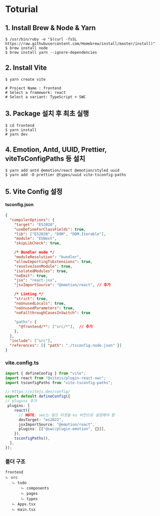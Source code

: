 # Toturial

## 1. Install Brew & Node & Yarn
``` shell
$ /usr/bin/ruby -e "$(curl -fsSL https://raw.githubusercontent.com/Homebrew/install/master/install)"
$ brew install node
$ brew install yarn --ignore-dependencies
```

## 2. Install Vite
``` shell
$ yarn create vite

# Project Name : frontend
# Select a framework: react
# Select a variant: TypeScript + SWC
```

## 3. Package 설치 후 최초 실행
``` shell
$ cd frontend
$ yarn install
# yarn dev
```

## 4. Emotion, Antd, UUID, Prettier, viteTsConfigPaths 등 설치
``` shell
$ yarn add antd @emotion/react @emotion/styled uuid 
$ yarn add -D prettier @types/uuid vite-tsconfig-paths
```

## 5. Vite Config 설정
#### tsconfig.json
``` json
{
  "compilerOptions": {
    "target": "ES2020",
    "useDefineForClassFields": true,
    "lib": ["ES2020", "DOM", "DOM.Iterable"],
    "module": "ESNext",
    "skipLibCheck": true,

    /* Bundler mode */
    "moduleResolution": "bundler",
    "allowImportingTsExtensions": true,
    "resolveJsonModule": true,
    "isolatedModules": true,
    "noEmit": true,
    "jsx": "react-jsx",
    "jsxImportSource": "@emotion/react", // 추가

    /* Linting */
    "strict": true,
    "noUnusedLocals": true,
    "noUnusedParameters": true,
    "noFallthroughCasesInSwitch": true
    
    "paths": {
      "@frontend/*": ["src/*"],  // 추가
    },
  },
  "include": ["src"],
  "references": [{ "path": "./tsconfig.node.json" }]
}
```

### vite.config.ts
``` ts
import { defineConfig } from "vite";
import react from "@vitejs/plugin-react-swc";
import tsconfigPaths from "vite-tsconfig-paths";

// https://vitejs.dev/config/
export default defineConfig({
// plugins 추가
 plugins: [ 
    react({
      // NOTE: swc는 빌드 타겟을 es 버전으로 설정해야 함
      devTarget: "es2022",
      jsxImportSource: "@emotion/react",
      plugins: [["@swc/plugin-emotion", {}]],
    }),
    tsconfigPaths(),
  ],
});
```

### 폴더 구조

``` shell 
frontend
ㄴ src
   ㄴ todo
       ㄴ components
       ㄴ pages
       ㄴ types
   ㄴ Apps.tsx
   ㄴ main.tsx
```